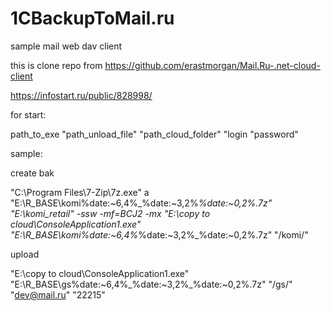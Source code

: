 # 1CBackupToMail.ru
sample mail web dav client

this is clone repo from https://github.com/erastmorgan/Mail.Ru-.net-cloud-client

https://infostart.ru/public/828998/

for start:

path_to_exe "path_unload_file" "path_cloud_folder" "login "password"

sample:

create bak

"C:\Program Files\7-Zip\7z.exe" a "E:\R_BASE\komi\%date:~6,4%_%date:~3,2%_%date:~0,2%.7z" "E:\komi_retail" -ssw -mf=BCJ2 -mx
"E:\copy to cloud\ConsoleApplication1.exe" "E:\R_BASE\komi\%date:~6,4%_%date:~3,2%_%date:~0,2%.7z" "/komi/"

upload

"E:\copy to cloud\ConsoleApplication1.exe" "E:\R_BASE\gs\%date:~6,4%_%date:~3,2%_%date:~0,2%.7z" "/gs/" "dev@mail.ru" "22215"

